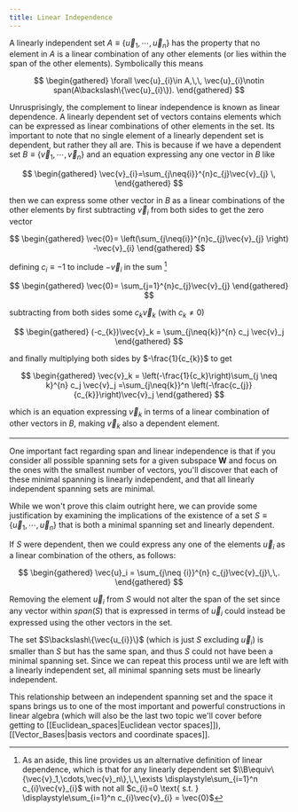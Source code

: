 ```yaml
---
title: Linear Independence
---
```


A linearly independent set $A\equiv\{\vec{u}_1,\cdots,\vec{u}_n\}$ has the property that no element in $A$ is a linear combination of any other elements (or lies within the span of the other elements). Symbolically this means 

$$
\begin{gathered}
\forall \vec{u}_{i}\in A,\,\, \vec{u}_{i}\notin span(A\backslash\{\vec{u}_{i}\}).
\end{gathered}
$$

Unrusprisingly, the complement to linear independence is known as linear dependence. A linearly dependent set of vectors contains elements which can be expressed as linear combinations of other elements in the set. Its important to note that no single element of a linearly dependent set is dependent, but rather they all are. This is because if we have a dependent set  $B\equiv\{\vec{v}_1,\cdots,\vec{v}_n\}$ and an equation expressing any one vector in $B$ like

$$
\begin{gathered}
\vec{v}_{i}=\sum_{j\neq{i}}^{n}c_{j}\vec{v}_{j} \,
\end{gathered}
$$

then we can express some other vector in $B$ as a linear combinations of the other elements by first subtracting $\vec{v}_{i}$ from both sides to get the zero vector

$$
\begin{gathered}
\vec{0}= \left(\sum_{j\neq{i}}^{n}c_{j}\vec{v}_{j} \right) -\vec{v}_{i}
\end{gathered}
$$

defining $c_{i}\equiv -1$ to include $-\vec{v}_i$ in the sum [^1]

$$
\begin{gathered}
\vec{0}= \sum_{j=1}^{n}c_{j}\vec{v}_{j}
\end{gathered}
$$

subtracting from both sides some $c_{k}\vec{v}_k$ (with $c_{k}\ne 0$)

$$
\begin{gathered}
(-c_{k})\vec{v}_k = \sum_{j\neq{k}}^{n} c_j \vec{v}_j
\end{gathered}
$$



and finally multiplying both sides by $-\frac{1}{c_{k}}$ to get

$$
\begin{gathered}
\vec{v}_k = \left(-\frac{1}{c_k}\right)\sum_{j \neq k}^{n} c_j \vec{v}_j =\sum_{j\neq{k}}^n \left(-\frac{c_{j}}{c_{k}}\right)\vec{v}_j
\end{gathered}
$$

which is an equation expressing $\vec{v}_k$ in terms of a linear combination of other vectors in $B$, making $\vec{v}_k$ also a dependent element.

---
One important fact regarding span and linear independence is that if you consider all possible spanning sets for a given subspace $\textbf{W}$ and focus on the ones with the smallest number of vectors, you'll discover that each of these minimal spanning is linearly independent, and that all linearly independent spanning sets are minimal.

While we won't prove this claim outright here, we can provide some justification by examining the implications of the existence of a set $S\equiv\{\vec{u}_1,\cdots,\vec{u}_n\}$ that is both a minimal spanning set and linearly dependent.

If $S$ were dependent, then we could express any one of the elements $\vec{u}_i$ as a linear combination of the others, as follows:

$$
\begin{gathered}
\vec{u}_i = \sum_{j\neq {i}}^{n} c_{j}\vec{v}_{j}\,\,.
\end{gathered}
$$

Removing the element $\vec{u}_i$ from $S$ would not alter the span of the set since any vector within $span(S)$ that is expressed in terms of $\vec{u}_i$ could instead be expressed using the other vectors in the set.

The set $S\backslash\{\vec{u_{i}}\}$ (which is just $S$ excluding $\vec{u}_i$) is smaller than $S$ but has the same span, and thus $S$ could not have been a minimal spanning set.
Since we can repeat this process until we are left with a linearly independent set, all minimal spanning sets must be linearly independent.

This relationship between an independent spanning set and the space it spans brings us to one of the most important and powerful constructions in linear algebra (which will also be the last two topic we'll cover before getting to [[Euclidean_spaces|Euclidean vector spaces]]), [[Vector_Bases|basis vectors and coordinate spaces]].






[^1]: As an aside, this line provides us an alternative definition of linear dependence, which is that for any linearly dependent set $\\B\equiv\{\vec{v}_1,\cdots,\vec{v}_n\},\,\,\exists \displaystyle\sum_{i=1}^n c_{i}\vec{v}_{i}$ with not all $c_{i}=0 \text{ s.t. } \displaystyle\sum_{i=1}^n c_{i}\vec{v}_{i} = \vec{0}$

